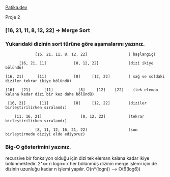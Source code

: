 [Patika.dev](https://www.patika.dev/tr)

Proje 2
### [16, 21, 11, 8, 12, 22] -> Merge Sort

### Yukarıdaki dizinin sort türüne göre aşamalarını yazınız.
                 [16, 21, 11, 8, 12, 22]                  ( başlangıç)

          [16, 21, 11]            [8, 12, 22]             (dizi ikiye bölündü)

    [16, 21]      [11]            [8]     [12, 22]        ( sağ ve soldaki diziler tekrar ikiye bölündü)    
          
    [16]   [21]      [11]           [8]     [12]    [22]    (tek eleman kalana kadar dizi bir kez daha bölündü)
          
     [16, 21]      [11]           [8]     [12, 22]        (diziler birleştirilirken sıralandı)
     
        [11, 16, 21]                 [8, 12, 22]          (tekrar birleştirilirken sıralandı)
        
                 [8, 11, 12, 16, 21, 22]                  (son birleştirmede diziyi elde ediyoruz)
        

### Big-O gösterimini yazınız.
recursive bir fonksiyon olduğu için dizi tek eleman kalana kadar ikiye bölünmektedir. 2^x= n    logn= x
her bölünmüş dizinin merge işlemi için de dizinin uzunluğu kadar n işlemi yapılır.    O(n*(logn))  -->  O(6(log6)) 
